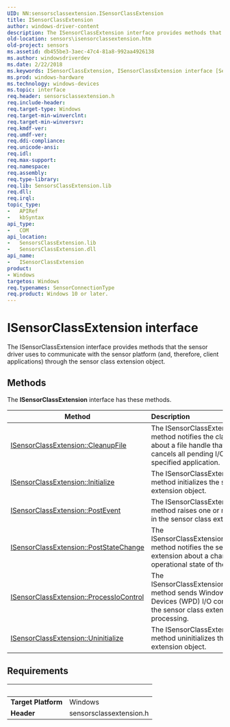 ```yaml
---
UID: NN:sensorsclassextension.ISensorClassExtension
title: ISensorClassExtension
author: windows-driver-content
description: The ISensorClassExtension interface provides methods that the sensor driver uses to communicate with the sensor platform (and, therefore, client applications) through the sensor class extension object.
old-location: sensors\isensorclassextension.htm
old-project: sensors
ms.assetid: db455be3-3aec-47c4-81a8-992aa4926138
ms.author: windowsdriverdev
ms.date: 2/22/2018
ms.keywords: ISensorClassExtension, ISensorClassExtension interface [Sensor Devices], ISensorClassExtension interface [Sensor Devices], described, Sensor_IFaces_84ca9d2b-f0e3-4500-99a4-21054c7dc527.xml, sensors.isensorclassextension, sensorsclassextension/ISensorClassExtension
ms.prod: windows-hardware
ms.technology: windows-devices
ms.topic: interface
req.header: sensorsclassextension.h
req.include-header: 
req.target-type: Windows
req.target-min-winverclnt: 
req.target-min-winversvr: 
req.kmdf-ver: 
req.umdf-ver: 
req.ddi-compliance: 
req.unicode-ansi: 
req.idl: 
req.max-support: 
req.namespace: 
req.assembly: 
req.type-library: 
req.lib: SensorsClassExtension.lib
req.dll: 
req.irql: 
topic_type:
-	APIRef
-	kbSyntax
api_type:
-	COM
api_location:
-	SensorsClassExtension.lib
-	SensorsClassExtension.dll
api_name:
-	ISensorClassExtension
product:
- Windows
targetos: Windows
req.typenames: SensorConnectionType
req.product: Windows 10 or later.
---
```


# ISensorClassExtension interface

The ISensorClassExtension interface provides methods that the sensor driver uses to communicate with the sensor platform (and, therefore, client applications) through the sensor class extension object.

## Methods

<p>The <b>ISensorClassExtension</b> interface has these methods.</p>

| Method | Description |
| ---- |:---- |
| [ISensorClassExtension::CleanupFile](nf-sensorsclassextension-isensorclassextension-cleanupfile.md) | The ISensorClassExtension::CleanupFile method notifies the class extension about a file handle that closes and cancels all pending I/O requests, for the specified application. |
| [ISensorClassExtension::Initialize](nf-sensorsclassextension-isensorclassextension-initialize.md) | The ISensorClassExtension::Initialize method initializes the sensor class extension object. |
| [ISensorClassExtension::PostEvent](nf-sensorsclassextension-isensorclassextension-postevent.md) | The ISensorClassExtension::PostEvent method raises one or more driver events in the sensor class extension. |
| [ISensorClassExtension::PostStateChange](nf-sensorsclassextension-isensorclassextension-poststatechange.md) | The ISensorClassExtension::PostStateChange method notifies the sensor class extension about a change in the operational state of the sensor. |
| [ISensorClassExtension::ProcessIoControl](nf-sensorsclassextension-isensorclassextension-processiocontrol.md) | The ISensorClassExtension::ProcessControl method sends Windows Portable Devices (WPD) I/O control requests to the sensor class extension for processing. |
| [ISensorClassExtension::Uninitialize](nf-sensorsclassextension-isensorclassextension-uninitialize.md) | The ISensorClassExtension::Uninitialize method uninitializes the sensor class extension object. |


## Requirements
| &nbsp; | &nbsp; |
| ---- |:---- |
| **Target Platform** | Windows |
| **Header** | sensorsclassextension.h |